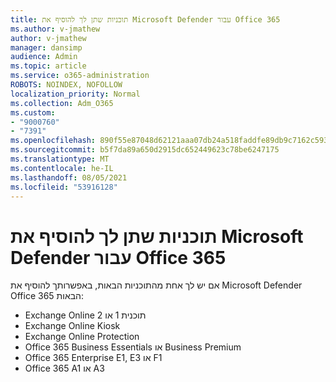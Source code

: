 ```yaml
---
title: תוכניות שתן לך להוסיף את Microsoft Defender עבור Office 365
ms.author: v-jmathew
author: v-jmathew
manager: dansimp
audience: Admin
ms.topic: article
ms.service: o365-administration
ROBOTS: NOINDEX, NOFOLLOW
localization_priority: Normal
ms.collection: Adm_O365
ms.custom:
- "9000760"
- "7391"
ms.openlocfilehash: 890f55e87048d62121aaa07db24a518faddfe89db9c7162c593ef240de83f1b2
ms.sourcegitcommit: b5f7da89a650d2915dc652449623c78be6247175
ms.translationtype: MT
ms.contentlocale: he-IL
ms.lasthandoff: 08/05/2021
ms.locfileid: "53916128"
---
```

# <a name="plans-that-let-you-add-microsoft-defender-for-office-365"></a>תוכניות שתן לך להוסיף את Microsoft Defender עבור Office 365

אם יש לך אחת מהתוכניות הבאות, באפשרותך להוסיף את Microsoft Defender Office 365 הבאות:

- Exchange Online תוכנית 1 או 2
- Exchange Online Kiosk
- Exchange Online Protection
- Office 365 Business Essentials או Business Premium
- Office 365 Enterprise E1, E3 או F1
- Office 365 A1 או A3
